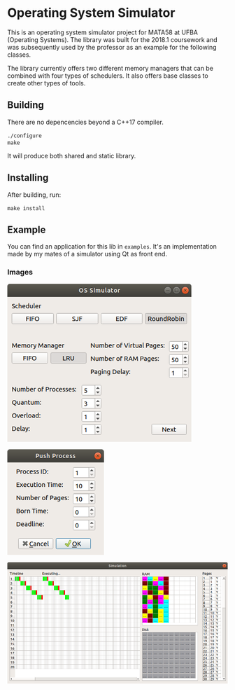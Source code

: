 # Operating System Simulator

This is an operating system simulator project for MATA58 at UFBA (Operating Systems). The library was built for the 2018.1 coursework and was subsequently used by the professor as an example for the following classes.

The library currently offers two different memory managers that can be combined with four types of schedulers. It also offers base classes to create other types of tools.

## Building

There are no depencencies beyond a C++17 compiler.

```{bash}
./configure
make
```

It will produce both shared and static library.

## Installing

After building, run:

```{bash}
make install
```

## Example

You can find an application for this lib in `examples`. It's an implementation made by my mates of a simulator using Qt as front end.

### Images

![OS Simulator](examples/images/simulatorgui.png)

![Push Process](examples/images/processdialog.png)

![Simulation](examples/images/simulationdialog.png)
